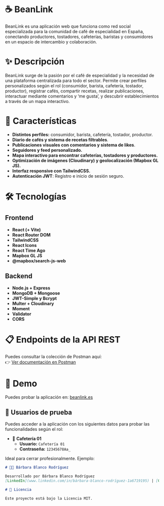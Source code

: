 # ☕ BeanLink  

BeanLink es una aplicación web que funciona como red social especializada para la comunidad de café de especialidad en España, conectando productores, tostadores, cafeterías, baristas y consumidores en un espacio de intercambio y colaboración.

# ✨ Descripción

BeanLink surge de la pasión por el café de especialidad y la necesidad de una plataforma centralizada para todo el sector. Permite crear perfiles personalizados según el rol (consumidor, barista, cafetería, tostador, productor), registrar cafés, compartir recetas, realizar publicaciones, interactuar mediante comentarios y ‘me gusta’, y descubrir establecimientos a través de un mapa interactivo.

# 🚀 Características

  - **Distintos perfiles:** consumidor, barista, cafetería, tostador, productor.
  - **Diario de cafés y sistema de recetas filtrables**.
  - **Publicaciones visuales con comentarios y sistema de likes**.
  - **Seguidores y feed personalizado.**
  - **Mapa interactivo para encontrar cafeterías, tostadores y productores.**
  - **Optimización de imágenes (Cloudinary) y geolocalización (Mapbox GL JS).**
  - **Interfaz responsive con TailwindCSS.**
  - **Autenticación JWT**: Registro e inicio de sesión seguro.

# 🛠️ Tecnologías  

## Frontend
  - **React (+ Vite)**
  - **React Router DOM**
  - **TailwindCSS**
  - **React Icons**
  - **React Time Ago**
  - **Mapbox GL JS**
  - **@mapbox/search-js-web**

## Backend
  - **Node.js + Express**
  - **MongoDB + Mongoose**
  - **JWT-Simple y Bcrypt**
  - **Multer + Cloudinary**
  - **Moment**
  - **Validator**
  - **CORS**
    
# 📋 Endpoints de la API REST

Puedes consultar la colección de Postman aquí:  
👉 [Ver documentación en Postman](https://documenter.getpostman.com/view/39134500/2sB2j6AAju)

# 🔗 Demo

Puedes probar la aplicación en: [beanlink.es](https://beanlink.es)

## 🧪 Usuarios de prueba

Puedes acceder a la aplicación con los siguientes datos para probar las funcionalidades según el rol:

- 🏪 **Cafetería 01**  
  - **Usuario:** `Cafetería 01`  
  - **Contraseña:** `12345678Aa_`


Ideal para cerrar profesionalmente. Ejemplo:

```markdown
# 👩‍💻 Bárbara Blanco Rodríguez

Desarrollado por Bárbara Blanco Rodríguez  
[LinkedIn](www.linkedin.com/in/bárbara-blanco-rodríguez-1a6719195) | [GitHub](https://github.com/bbr07-Dev)

# 📄 Licencia

Este proyecto está bajo la Licencia MIT.



